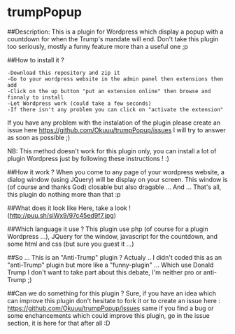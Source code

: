 # trumpPopup

##Description:
This is a plugin for Wordpress which display a popup with a countdown for when the Trump's mandate will end. 
Don't take this plugin too seriously, mostly a funny feature more than a useful one ;p


##How to install it ?
```
-Download this repository and zip it
-Go to your wordpress website in the admin panel then extensions then add
-Click on the up button "put an extension online" then browse and finnaly to install
-Let Wordpress work (could take a few seconds)
-If there isn't any problem you can click on "activate the extension"
```

If you have any problem with the instalation of the plugin please create an issue here https://github.com/Okuuu/trumpPopup/issues I will try to answer as soon as possible ;)

NB: This method doesn't work for this plugin only, you can install a lot of plugin Wordpress just by following these instructions ! :)

##How it work ?
When you come to any page of your wordpress website, a dialog window (using JQuery) will be display on your screen. This window is (of course and thanks God) closable but also dragable ... And ... That's all, this plugin do nothing more than that :p

##What does it look like
Here, take a look ! (http://puu.sh/siWx9/97c45ed9f7.jpg)

##Which language it use ?
This plugin use php (of course for a plugin Wordpress ...), JQuery for the window, javascript for the countdown, and some html and css (but sure you guest it ...)

##So ... This is an "Anti-Trump" plugin ?
Actualy .. I didn't coded this as an "anti-Trump" plugin but more like a "funny-plugin" ... Which use Donald Trump I don't want to take part about this debate, I'm neither pro or anti-Trump ;)

##Can we do something for this plugin ?
Sure, if you have an idea which can improve this plugin don't hesitate to fork it or to create an issue here : https://github.com/Okuuu/trumpPopup/issues same if you find a bug or some enchancements which could improve this plugin, go in the issue section, it is here for that after all :D
